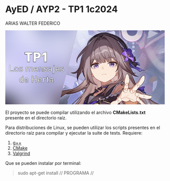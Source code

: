 # AyED / AYP2 - TP1 1c2024

ARIAS WALTER FEDERICO

<p align="center">
   <img src="Banner.jpg" alt="TP1: Los mensajes de Herta"><br>
</p>

El proyecto se puede compilar utilizando el archivo **CMakeLists.txt** presente en el directorio raíz.

Para distribuciones de Linux, se pueden utilizar los scripts presentes en el directorio raíz para compilar y ejecutar
la suite de tests. Requiere:

1. [g++](https://gcc.gnu.org/)
2. [CMake](https://cmake.org/)
3. [Valgrind](https://valgrind.org/)

Que se pueden instalar por terminal:

> sudo apt-get install // PROGRAMA //

